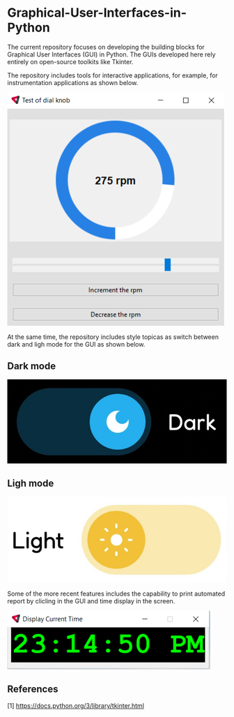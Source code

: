 # Graphical-User-Interfaces-in-Python

The current repository focuses on developing the building blocks for Graphical User Interfaces (GUI) in Python. The GUIs developed here rely entirely on open-source toolkits like Tkinter.

The repository includes tools for interactive applications, for example, for instrumentation applications as shown below.

![alt text](https://github.com/renecartaya/Graphical-User-Interfaces-in-Python/blob/main/Images/Knob_control.png)

At the same time, the repository includes style topicas as switch between dark and ligh mode for the GUI as shown below.

## Dark mode

![alt text](https://github.com/renecartaya/Graphical-User-Interfaces-in-Python/blob/main/Images/Dark_mode.png)

## Ligh mode

![alt text](https://github.com/renecartaya/Graphical-User-Interfaces-in-Python/blob/main/Images/Light_mode.png)

Some of the more recent features includes the capability to print automated report by clicling in the GUI and time display in the screen.

![alt text](https://github.com/renecartaya/Graphical-User-Interfaces-in-Python/blob/main/Images/Watch.png)

## References

[1] https://docs.python.org/3/library/tkinter.html
